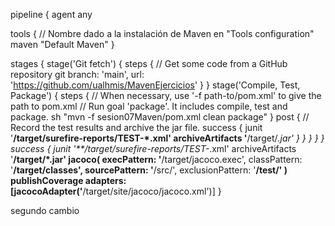    pipeline {
  agent any

  tools {
    // Nombre dado a la instalación de Maven en "Tools configuration"
    maven "Default Maven"
  }

  stages {
    stage('Git fetch') { 
      steps {
        // Get some code from a GitHub repository
        git branch: 'main', url: 'https://github.com/ualhmis/MavenEjercicios'
      }
    }
    stage('Compile, Test, Package') { 
      steps {
        // When necessary, use '-f path-to/pom.xml' to give the path to pom.xml
        // Run goal 'package'. It includes compile, test and package.
        sh "mvn  -f sesion07Maven/pom.xml clean package" 
      }
      post { 
        // Record the test results and archive the jar file.
        success {
          junit '**/target/surefire-reports/TEST-*.xml'
          archiveArtifacts '**/target/*.jar'
        }
      }
    }
  }
}
  success { 
    junit '**/target/surefire-reports/TEST-*.xml'
    archiveArtifacts '**/target/*.jar'
    jacoco( 
      execPattern: '**/target/jacoco.exec',
      classPattern: '**/target/classes',
      sourcePattern: '**/src/',
      exclusionPattern: '**/test/'
    )
    publishCoverage adapters: [jacocoAdapter('**/target/site/jacoco/jacoco.xml')] 
  }


  segundo cambio